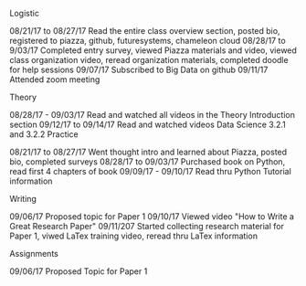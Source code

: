 
Logistic

08/21/17 to 08/27/17 Read the entire class overview section, posted bio, registered to piazza, github, futuresystems, chameleon cloud
08/28/17 to 9/03/17 Completed entry survey, viewed Piazza materials and video, viewed class organization video, reread organization materials, completed doodle for help sessions
09/07/17 Subscribed to Big Data on github
09/11/17 Attended zoom meeting


Theory

08/28/17 - 09/03/17 Read and watched all videos in the Theory Introduction section
09/12/17 to 09/14/17 Read and watched videos Data Science 3.2.1 and 3.2.2
Practice

08/21/17 to 08/27/17  Went thought intro and learned about Piazza, posted bio, completed surveys
08/28/17 to 09/03/17  Purchased book on Python, read first 4 chapters of book
09/09/17 - 09/10/17   Read thru Python Tutorial information

Writing

09/06/17 Proposed topic for Paper 1
09/10/17 Viewed video "How to Write a Great Research Paper"
09/11/207 Started collecting research material for Paper 1, viwed LaTex training video, reread thru LaTex information  

Assignments

09/06/17 Proposed Topic for Paper 1

